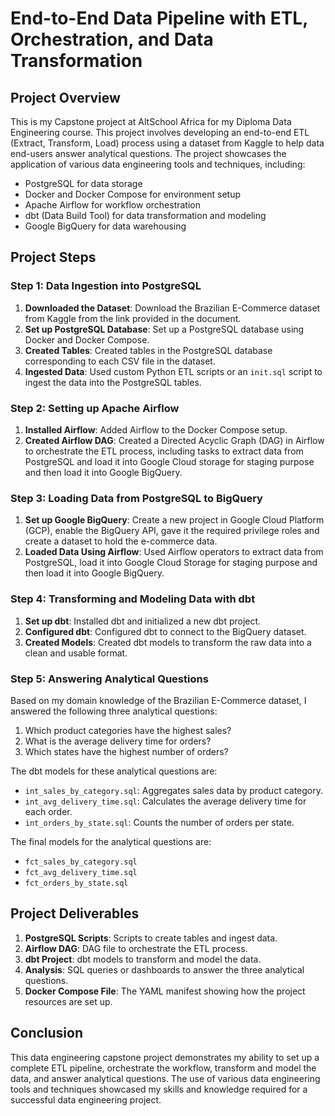 
# End-to-End Data Pipeline with ETL, Orchestration, and Data Transformation

## Project Overview
This is my Capstone project at AltSchool Africa for my Diploma Data Engineering course. This project involves developing an end-to-end ETL (Extract, Transform, Load) process using a dataset from Kaggle to help data end-users answer analytical questions. The project showcases the application of various data engineering tools and techniques, including:

- PostgreSQL for data storage
- Docker and Docker Compose for environment setup
- Apache Airflow for workflow orchestration
- dbt (Data Build Tool) for data transformation and modeling
- Google BigQuery for data warehousing

## Project Steps

### Step 1: Data Ingestion into PostgreSQL
1. **Downloaded the Dataset**: Download the Brazilian E-Commerce dataset from Kaggle from the link provided in the document.
2. **Set up PostgreSQL Database**: Set up a PostgreSQL database using Docker and Docker Compose.
3. **Created Tables**: Created tables in the PostgreSQL database corresponding to each CSV file in the dataset.
4. **Ingested Data**: Used custom Python ETL scripts or an `init.sql` script to ingest the data into the PostgreSQL tables.

### Step 2: Setting up Apache Airflow
1. **Installed Airflow**: Added Airflow to the Docker Compose setup.
2. **Created Airflow DAG**: Created a Directed Acyclic Graph (DAG) in Airflow to orchestrate the ETL process, including tasks to extract data from PostgreSQL and load it into Google Cloud storage for staging purpose and then load it into Google BigQuery.

### Step 3: Loading Data from PostgreSQL to BigQuery
1. **Set up Google BigQuery**: Create a new project in Google Cloud Platform (GCP), enable the BigQuery API, gave it the required privilege roles and create a dataset to hold the e-commerce data.
2. **Loaded Data Using Airflow**: Used Airflow operators to extract data from PostgreSQL, load it into Google Cloud Storage for staging purpose and then load it into Google BigQuery.

### Step 4: Transforming and Modeling Data with dbt
1. **Set up dbt**: Installed dbt and initialized a new dbt project.
2. **Configured dbt**: Configured dbt to connect to the BigQuery dataset.
3. **Created Models**: Created dbt models to transform the raw data into a clean and usable format.

### Step 5: Answering Analytical Questions
Based on my domain knowledge of the Brazilian E-Commerce dataset, I answered  the following three analytical questions:
1. Which product categories have the highest sales?
2. What is the average delivery time for orders?
3. Which states have the highest number of orders?

The dbt models for these analytical questions are:
- `int_sales_by_category.sql`: Aggregates sales data by product category.
- `int_avg_delivery_time.sql`: Calculates the average delivery time for each order.
- `int_orders_by_state.sql`: Counts the number of orders per state.

The final models for the analytical questions are:
- `fct_sales_by_category.sql`
- `fct_avg_delivery_time.sql`
- `fct_orders_by_state.sql`

## Project Deliverables
1. **PostgreSQL Scripts**: Scripts to create tables and ingest data.
2. **Airflow DAG**: DAG file to orchestrate the ETL process.
3. **dbt Project**: dbt models to transform and model the data.
4. **Analysis**: SQL queries or dashboards to answer the three analytical questions.
5. **Docker Compose File**: The YAML manifest showing how the project resources are set up.


## Conclusion
This data engineering capstone project demonstrates my ability to set up a complete ETL pipeline, orchestrate the workflow, transform and model the data, and answer analytical questions. The use of various data engineering tools and techniques showcased my skills and knowledge required for a successful data engineering project.
